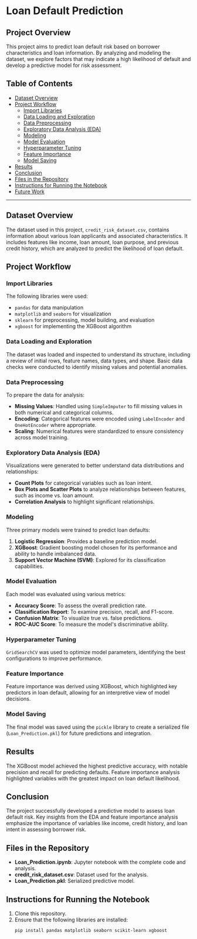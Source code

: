 # Loan Default Prediction

## Project Overview
This project aims to predict loan default risk based on borrower characteristics and loan information. By analyzing and modeling the dataset, we explore factors that may indicate a high likelihood of default and develop a predictive model for risk assessment.

## Table of Contents
- [Dataset Overview](#dataset-overview)
- [Project Workflow](#project-workflow)
  - [Import Libraries](#import-libraries)
  - [Data Loading and Exploration](#data-loading-and-exploration)
  - [Data Preprocessing](#data-preprocessing)
  - [Exploratory Data Analysis (EDA)](#exploratory-data-analysis-eda)
  - [Modeling](#modeling)
  - [Model Evaluation](#model-evaluation)
  - [Hyperparameter Tuning](#hyperparameter-tuning)
  - [Feature Importance](#feature-importance)
  - [Model Saving](#model-saving)
- [Results](#results)
- [Conclusion](#conclusion)
- [Files in the Repository](#files-in-the-repository)
- [Instructions for Running the Notebook](#instructions-for-running-the-notebook)
- [Future Work](#future-work)

---

## Dataset Overview
The dataset used in this project, `credit_risk_dataset.csv`, contains information about various loan applicants and associated characteristics. It includes features like income, loan amount, loan purpose, and previous credit history, which are analyzed to predict the likelihood of loan default.

## Project Workflow

### Import Libraries
The following libraries were used:
- `pandas` for data manipulation
- `matplotlib` and `seaborn` for visualization
- `sklearn` for preprocessing, model building, and evaluation
- `xgboost` for implementing the XGBoost algorithm

### Data Loading and Exploration
The dataset was loaded and inspected to understand its structure, including a review of initial rows, feature names, data types, and shape. Basic data checks were conducted to identify missing values and potential anomalies.

### Data Preprocessing
To prepare the data for analysis:
- **Missing Values**: Handled using `SimpleImputer` to fill missing values in both numerical and categorical columns.
- **Encoding**: Categorical features were encoded using `LabelEncoder` and `OneHotEncoder` where appropriate.
- **Scaling**: Numerical features were standardized to ensure consistency across model training.

### Exploratory Data Analysis (EDA)
Visualizations were generated to better understand data distributions and relationships:
- **Count Plots** for categorical variables such as loan intent.
- **Box Plots and Scatter Plots** to analyze relationships between features, such as income vs. loan amount.
- **Correlation Analysis** to highlight significant relationships.

### Modeling
Three primary models were trained to predict loan defaults:
1. **Logistic Regression**: Provides a baseline prediction model.
2. **XGBoost**: Gradient boosting model chosen for its performance and ability to handle imbalanced data.
3. **Support Vector Machine (SVM)**: Explored for its classification capabilities.

### Model Evaluation
Each model was evaluated using various metrics:
- **Accuracy Score**: To assess the overall prediction rate.
- **Classification Report**: To examine precision, recall, and F1-score.
- **Confusion Matrix**: To visualize true vs. false predictions.
- **ROC-AUC Score**: To measure the model's discriminative ability.

### Hyperparameter Tuning
`GridSearchCV` was used to optimize model parameters, identifying the best configurations to improve performance.

### Feature Importance
Feature importance was derived using XGBoost, which highlighted key predictors in loan default, allowing for an interpretive view of model decisions.

### Model Saving
The final model was saved using the `pickle` library to create a serialized file (`Loan_Prediction.pkl`) for future predictions and integration.

## Results
The XGBoost model achieved the highest predictive accuracy, with notable precision and recall for predicting defaults. Feature importance analysis highlighted variables with the greatest impact on loan default likelihood.

## Conclusion
The project successfully developed a predictive model to assess loan default risk. Key insights from the EDA and feature importance analysis emphasize the importance of variables like income, credit history, and loan intent in assessing borrower risk.

## Files in the Repository
- **Loan_Prediction.ipynb**: Jupyter notebook with the complete code and analysis.
- **credit_risk_dataset.csv**: Dataset used for the analysis.
- **Loan_Prediction.pkl**: Serialized predictive model.

## Instructions for Running the Notebook
1. Clone this repository.
2. Ensure that the following libraries are installed:
   ```bash
   pip install pandas matplotlib seaborn scikit-learn xgboost
